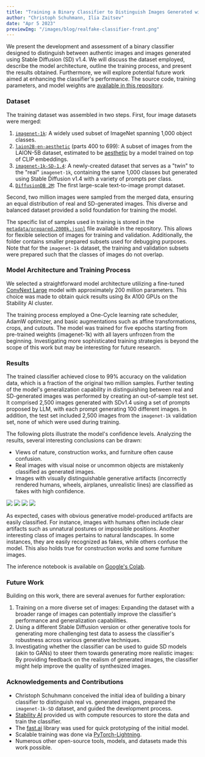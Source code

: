 ```yaml
---
title: "Training a Binary Classifier to Distinguish Images Generated with Stable Diffusion (v1.4) from Real Ones"
author: "Christoph Schuhmann, Ilia Zaitsev"
date: "Apr 5 2023"
previewImg: "/images/blog/realfake-classifier-front.png"
---
```


We present the development and assessment of a binary classifier designed to distinguish between authentic images and images generated 
using Stable Diffusion (SD) v1.4. We will discuss the dataset employed, describe the model architecture, outline the training process, 
and present the results obtained. Furthermore, we will explore potential future work aimed at enhancing the classifier's performance. 
The source code, training parameters, and model weights are [available in this repository](https://huggingface.co/realfakerepo/realfake).

### Dataset

The training dataset was assembled in two steps. First, four image datasets were merged:

1. [`imagenet-1k`](https://huggingface.co/datasets/imagenet-1k): A widely used subset of ImageNet spanning 1,000 object classes.
2. [`laion2B-en-aesthetic`](https://huggingface.co/datasets/laion/laion2B-en-aesthetic) (parts 400 to 699): A subset of images from the LAION-5B dataset, estimated to be [aesthetic](https://github.com/LAION-AI/laion-datasets/blob/main/laion-aesthetic.md) by a model trained on top of CLIP embeddings.
3. [`imagenet-1k-SD-1.4`](https://huggingface.co/datasets/ChristophSchuhmann/Imagenet-1k-SD-1.4): A newly-created dataset that serves as a "twin" to the "real" `imagenet-1k`, containing the same 1,000 classes but generated using Stable Diffusion v1.4 with a variety of prompts per class.
4. [`DiffusionDB 2M`](https://huggingface.co/datasets/poloclub/diffusiondb): The first large-scale text-to-image prompt dataset.

Second, two million images were sampled from the merged data, ensuring an equal distribution of real and SD-generated images. This diverse and balanced dataset provided a solid foundation for training the model.

The specific list of samples used in training is stored in the [`metadata/prepared.2000k.jsonl`](https://huggingface.co/realfakerepo/realfake/tree/main/metadata) file available in the repository. This allows for flexible selection of images for training and validation. Additionally, the folder contains smaller prepared subsets used for debugging purposes. Note that for the `imagenet-1k` dataset, the training and validation subsets were prepared such that the classes of images do not overlap.

### Model Architecture and Training Process

We selected a straightforward model architecture utilizing a fine-tuned [ConvNext Large](https://pytorch.org/vision/main/models/generated/torchvision.models.convnext_large.html) model with approximately 200 million parameters. This choice was made to obtain quick results using 8x A100 GPUs on the Stability AI cluster.

The training process employed a One-Cycle learning rate scheduler, AdamW optimizer, and basic augmentations such as affine transformations, crops, and cutouts. The model was trained for five epochs starting from pre-trained weights (imagenet-1k) with all layers unfrozen from the beginning. Investigating more sophisticated training strategies is beyond the scope of this work but may be interesting for future research.

### Results

The trained classifier achieved close to 99% accuracy on the validation data, which is a fraction of the original two million samples. Further testing 
of the model's generalization capability in distinguishing between real and SD-generated images was performed by creating an out-of-sample test set. 
It comprised 2,500 images generated with SDv1.4 using a set of prompts proposed by LLM, with each prompt generating 100 different images. In addition,
the test set included 2,500 images from the `imagenet-1k` validation set, none of which were used during training.

The following plots illustrate the model's confidence levels. Analyzing the results, several interesting conclusions can be drawn:
* Views of nature, construction works, and furniture often cause confusion.
* Real images with visual noise or uncommon objects are mistakenly classified as generated images.
* Images with visually distinguishable generative artifacts (incorrectly rendered humans, wheels, airplanes, unrealistic lines) are classified as fakes with high confidence.

![](/images/blog/realfake-classifier-real-least-confident.png)
![](/images/blog/realfake-classifier-real-most-confident.png)
![](/images/blog/realfake-classifier-fake-least-confident.png)
![](/images/blog/realfake-classifier-fake-most-confident.png)

As expected, cases with obvious generative model-produced artifacts are easily classified. For instance, images with humans often include clear artifacts such as unnatural postures or impossible positions. Another interesting class of images pertains to natural landscapes. In some instances, they are easily recognized as fakes, while others confuse the model. This also holds true for construction works and some furniture images.

The inference notebook is available on [Google's Colab](https://colab.research.google.com/drive/1zZR55CpHdKaVQXhZ3yxvOu55jCDkADam).

### Future Work

Building on this work, there are several avenues for further exploration:

1. Training on a more diverse set of images: Expanding the dataset with a broader range of images can potentially improve the classifier's performance and generalization capabilities.
2. Using a different Stable Diffusion version or other generative tools for generating more challenging test data to assess the classifier's robustness across various generative techniques.
3. Investigating whether the classifier can be used to guide SD models (akin to GANs) to steer them towards generating more realistic images: By providing feedback on the realism of generated images, the classifier might help improve the quality of synthesized images.

### Acknowledgements and Contributions

* Christoph Schuhmann conceived the initial idea of building a binary classifier to distinguish real vs. generated images, prepared the `imagenet-1k-SD` dataset, and guided the development process.
* [Stability AI](https://stability.ai/) provided us with compute resources to store the data and train the classifier.
* The [fast.ai](https://docs.fast.ai/) library was used for quick prototyping of the initial model.
* Scalable training was done via [PyTorch-Lightning](https://lightning.ai/docs/pytorch/stable/).
* Numerous other open-source tools, models, and datasets made this work possible.
